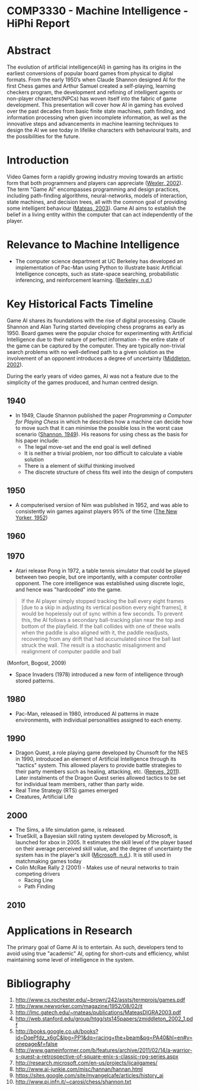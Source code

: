 COMP3330 - Machine Intelligence - HiPhi Report
==============================================

# Abstract #

The evolution of artificial intelligence(AI) in gaming has its origins in the earliest conversions of popular board games from physical to digital formats. From the early 1950’s when Claude Shannon designed AI for the first Chess games and Arthur Samuel created a self-playing, learning checkers program, the development and refining of intelligent agents or non-player characters(NPCs) has woven itself into the fabric of game development. This presentation will cover how AI in gaming has evolved over the past decades from basic finite state machines, path finding, and information processing when given incomplete information, as well as the innovative steps and advancements in machine learning techniques to design the AI we see today in lifelike characters with behavioural traits, and the possibilities for the future.

# Introduction #

Video Games form a rapidly growing industry moving towards an artistic form that both programmers and players can appreciate ([Wexler, 2002](http://www.cs.rochester.edu/~brown/242/assts/termprojs/games.pdf)). The term "Game AI" encompasses programming and design practices, including path-finding algorithms, neural-networks, models of interaction, state machines, and decision trees, all with the common goal of providing some intelligent behaviour ([Mateas, 2003](http://lmc.gatech.edu/~mateas/publications/MateasDIGRA2003.pdf)). Game AI aims to establish the belief in a living entity within the computer that can act independently of the player.

# Relevance to Machine Intelligence #

* The computer science department at UC Berkeley has developed an implementation of Pac-Man using Python to illustrate basic Artificial Intelligence concepts, such as state-space searching, probabilistic inferencing, and reinforcement learning. ([Berkeley, n.d.](http://ai.berkeley.edu/project_overview.html))

# Key Historical Facts Timeline #

Game AI shares its foundations with the rise of digital processing. Claude Shannon and Alan Turing started developing chess programs as early as 1950. Board games were the popular choice for experimenting with Artificial Intelligence due to their nature of perfect information - the entire state of the game can be captured by the computer. They are typically non-trivial search problems with no well-defined path to a given solution as the involvement of an opponent introduces a degree of uncertainty ([Middleton, 2002](http://web.stanford.edu/group/htgg/sts145papers/zmiddleton_2002_1.pdf)).

During the early years of video games, AI was not a feature due to the simplicity of the games produced, and human centred design.

## 1940 ##
* In 1949, Claude Shannon published the paper *Programming a Computer for Playing Chess* in which he describes how a machine can decide how to move such that it can minimise the possible loss in the worst case scenario ([Shannon, 1949](http://www.pi.infn.it/~carosi/chess/shannon.txt)). His reasons for using chess as the basis for his paper include:
    * The legal move-set and the end goal is well defined
    * It is neither a trivial problem, nor too difficult to calculate a viable solution
    * There is a element of skilful thinking involved
    * The discrete structure of chess fits well into the design of computers 

## 1950 ##
* A computerised version of Nim was published in 1952, and was able to consistently win games against players 95% of the time ([The New Yorker, 1952](http://www.newyorker.com/magazine/1952/08/02/it))

## 1960 ##
## 1970 ##

* Atari release Pong in 1972, a table tennis simulator that could be played between two people, but ore importantly, with a computer controller opponent. The core intelligence was established using discrete logic, and hence was "hardcoded" into the game.

> If the Al player simply stopped tracking the ball every eight frames [due to a skip in
> adjusting its vertical position every eight frames], it would be hopelessly 
> out of sync within a few seconds. To prevent this, the Al follows a secondary ball-tracking 
> plan near the top and bottom of the playfield. If the ball collides with one of these walls 
> when the paddle is also aligned with it, the paddle readjusts, recovering from any drift that 
> had accumulated since the ball last struck the wall. The result is a stochastic misalignment 
> and realignment of computer paddle and ball

(Monfort, Bogost, 2009)

* Space Invaders (1978) introduced a new form of intelligence through stored patterns.

## 1980 ##

* Pac-Man, released in 1980, introduced AI patterns in maze environments, with individual personalities assigned to each enemy. 

## 1990 ##

* Dragon Quest, a role playing game developed by Chunsoft for the NES in 1990, introduced an element of Artificial Intelligence through its "tactics" system. This allowed players to provide battle strategies to their party members such as healing, attacking, etc. ([Reeves, 2011](http://www.gameinformer.com/b/features/archive/2011/02/14/a-warrior-s-quest-a-retrospective-of-square-enix-s-classic-rpg-series.aspx)). Later instalments of the Dragon Quest series allowed tactics to be set for individual team members, rather than party wide.
* Real Time Strategy (RTS) games emerged
* Creatures, Artificial Life

## 2000 ##

* The Sims, a life simulation game, is released.
* TrueSkill, a Bayesian skill rating system developed by Microsoft, is launched for xbox in 2005. It estimates the skill level of the player based on their average perceived skill value, and the degree of uncertainty the system has in the player's skill ([Microsoft, n.d.](http://research.microsoft.com/en-us/projects/trueskill/)). It is still used in matchmaking games today
* Colin McRae Rally 2 (2001) - Makes use of neural networks to train competing drivers 
    * Racing Line
    * Path Finding

## 2010 ##

# Applications in Research #

The primary goal of Game AI is to entertain. As such, developers tend to avoid using true "academic" AI, opting for short-cuts and efficiency, whilst maintaining some level of intelligence in the system.

# Bibliography

1. http://www.cs.rochester.edu/~brown/242/assts/termprojs/games.pdf
2. http://www.newyorker.com/magazine/1952/08/02/it
3. http://lmc.gatech.edu/~mateas/publications/MateasDIGRA2003.pdf
4. http://web.stanford.edu/group/htgg/sts145papers/zmiddleton_2002_1.pdf
5. http://books.google.co.uk/books?id=DqePfdz_x6gC&lpg=PP1&dq=racing+the+beam&pg=PA40&hl=en#v=onepage&f=false
6. http://www.gameinformer.com/b/features/archive/2011/02/14/a-warrior-s-quest-a-retrospective-of-square-enix-s-classic-rpg-series.aspx
7. http://research.microsoft.com/en-us/projects/ijcaiigames/
8. http://www.ai-junkie.com/misc/hannan/hannan.html
9. https://sites.google.com/site/myangelcafe/articles/history_ai
10. http://www.pi.infn.it/~carosi/chess/shannon.txt